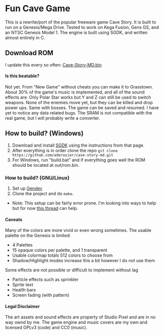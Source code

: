 # Fun Cave Game
This is a rewrite/port of the popular freeware game Cave Story. It is built to run on a Genesis/Mega Drive.
Tested to work on Kega Fusion, Gens GS, and an NTSC Genesis Model 1.
The engine is built using SGDK, and written almost entirely in C.

## Download ROM
I update this every so often: [Cave-Story-MD.bin](https://dl.dropboxusercontent.com/u/105253377/Cave-Story-MD.bin)

#### Is this beatable?
Not yet.
From "New Game" without cheats you can make it to Grasstown. 
About 30% of the game's music is implemented, and all of the sound effects are.
Only Polar Star works but Y and Z can still be used to switch weapons.
None of the enemies move yet, but they can be killed and drop power ups. Same with bosses.
The game can be saved and resumed. I have yet to notice any data related bugs. The SRAM is not compatible with the real game, but I will probably write a converter.

## How to build? (Windows)
1. Download and install [SGDK](http://github.com/Stephane-D/SGDK.git) using the instructions from that page.
2. After everything is in order clone the repo `git clone https://github.com/aderosier/cave-story-md.git`
3. For Windows, run "build.bat" and if everything goes well the ROM should be located at out/rom.bin.

### How to build? (GNU/Linux)
1. Set up [Gendev](https://code.google.com/p/gendev/)
2. Clone the project and do `make`.
- Note: This setup can be fairly error prone. I'm looking into ways to help but for now [this thread](http://gendev.spritesmind.net/forum/viewtopic.php?t=1248&sid=062e63d4c70d3d74012e31e680089aab) can help.

#### Caveats
Many of the colors are more vivid or even wrong sometimes. The usable palette on the Genesis is limited:
- 4 Palettes
- 15 opaque colors per palette, and 1 transparent
- Usable colormap totals 512 colors to choose from
- Shadow/Highlight modes increase this a bit however I do not use them

Some effects are not possible or difficult to implement without lag
- Particle effects such as sprinkler
- Sprite text
- Health bars
- Screen fading (with pattern)

#### Legal Disclaimer
The art assets and sound effects are property of Studio Pixel and are in no way ownd by me.
The game engine and music covers are my own and licensed GPLv3 (code) and CC0 (music).

